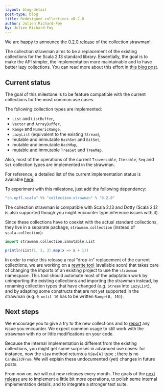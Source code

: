 ```yaml
---
layout: blog-detail
post-type: blog
title: Redesigned collections v0.2.0
author: Julien Richard-Foy
by: Julien Richard-Foy
---
```


We are happy to announce the
[0.2.0 release](https://index.scala-lang.org/scala/collection-strawman/collection-strawman/0.2.0)
of the collection strawman!

The collection strawman aims to be a replacement of the existing collections for the
Scala 2.13 standard library. Essentially, the goal is to make the API simpler, the
implementation more maintainable and to have better lazy collections. You can read more
about this effort in
[this blog post](http://www.scala-lang.org/blog/2017/02/28/collections-rework.html).

## Current status

The goal of this milestone is to be feature compatible with the current collections
for the most common use cases.

The following collection types are implemented:

- `List` and `ListBuffer`,
- `Vector` and `ArrayBuffer`,
- `Range` and `NumericRange`,
- `LazyList` (equivalent to the existing `Stream`),
- mutable and immutable `HashSet` and `BitSet`,
- mutable and immutable `HashMap`,
- mutable and immutable `TreeSet` and `TreeMap`.

Also, most of the operations of the current `Traversable`, `Iterable`, `Seq`
and `Set` collection types are implemented in the strawman.

For reference, a detailed list of the current implementation status is available
[here](https://github.com/scala/collection-strawman#implemented-collection-types).

To experiment with this milestone, just add the following dependency:

~~~ scala
"ch.epfl.scala" %% "collection-strawman" % "0.2.0"
~~~

The collection strawman is compatible with Scala 2.13 and Dotty (Scala 2.12 is
also supported though you might encounter type inference issues with it).

Since these collections have to coexist with the actual standard collections, they live in
a separate package, `strawman.collection` (instead of `scala.collection`):

~~~ scala
import strawman.collection.immutable.List

println(List(1, 2, 3).map(x => x + 1))
~~~

In order to make this release a real “drop-in” replacement of the current collections,
we are working on a
[rewrite tool](https://github.com/scala/collection-strawman/compare/master...olafurpg:scalafix)
(available soon) that takes care of changing the imports of an existing project to use
the `strawman` namespace. This tool should automate most of the adaptation work by
unimporting the existing collections and importing the strawman instead, by
renaming collection types that have changed (e.g. `Stream` into `LazyList`), and by
adapting some constructs that are not yet supported in the strawman (e.g. `0 until 10`
has to be written `Range(0, 10)`).

## Next steps

We encourage you to give a try to the new collections and to
[report](https://github.com/scala/collection-strawman/issues) any issue you encounter.
We expect common usage to still work with the strawman with no or little modifications
on your code.

Because the internal implementation is different from the existing collections, you
might get some surprises in advanced use cases: for instance, now the `view` method
returns a `View[A]` type ; there is no `CanBuildFrom`. We will explain these
undocumented (yet) changes in future posts.

From now on, we will cut new releases every month. The goals of the
[next release](https://github.com/scala/collection-strawman/milestone/2) are to
implement a little bit more operations, to polish some internal implementation details,
and to integrate a stronger test suite.
